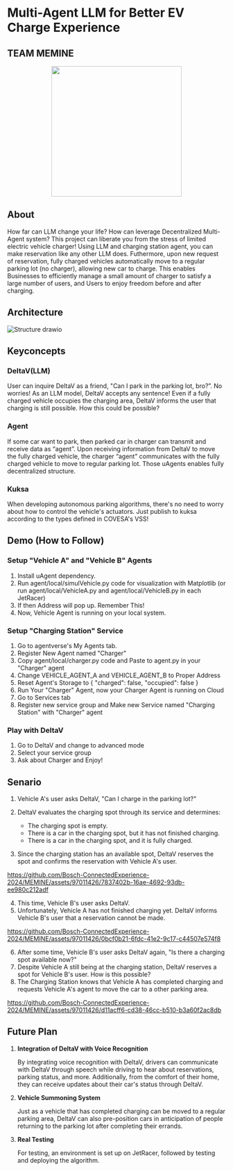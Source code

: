 # Multi-Agent LLM for Better EV Charge Experience

## TEAM MEMINE
<div align="center">
    <img src="https://github.com/Bosch-ConnectedExperience-2024/MEMINE/assets/73748884/5eaf2860-fa9f-4a8a-b898-83247a6849ba" width="300" height="300">
</div>

## About
  
How far can LLM change your life? How can leverage Decentralized Multi-Agent system?
This project can liberate you from the stress of limited electric vehicle charger! Using LLM and charging station agent, you can make reservation like any other LLM does. Futhermore, upon new request of reservation, fully charged vehicles automatically move to a regular parking lot (no charger), allowing new car to charge.
This enables Businesses to efficiently manage a small amount of charger to satisfy a large number of users, and Users to enjoy freedom before and after charging.

## Architecture
![Structure drawio](https://github.com/Bosch-ConnectedExperience-2024/MEMINE/assets/97211801/3bf92957-0129-49ca-89bb-4fc700a4988d)

## Keyconcepts
### **DeltaV(LLM)**
  
User can inquire DeltaV as a friend, "Can I park in the parking lot, bro?”. No worries! 
As an LLM model, DeltaV accepts any sentence! 
Even if a fully charged vehicle occupies the charging area, DeltaV informs the user that charging is still possible. 
How this could be possible?

### **Agent**

If some car want to park, then parked car in charger can transmit and receive data as “agent”. Upon receiving information from DeltaV to move the fully charged vehicle, the charger “agent” communicates with the fully charged vehicle to move to regular parking lot. Those uAgents enables fully decentralized structure.

### **Kuksa**

When developing autonomous parking algorithms, there's no need to worry about how to control the vehicle's actuators. 
Just publish to kuksa according to the types defined in COVESA's VSS!

## Demo (How to Follow)

### Setup "Vehicle A" and "Vehicle B" Agents
1. Install uAgent dependency.
2. Run agent/local/simulVehicle.py code for visualization with Matplotlib (or run agent/local/VehicleA.py and agent/local/VehicleB.py in each JetRacer)
4. If then Address will pop up. Remember This!
5. Now, Vehicle Agent is running on your local system.
   
### Setup "Charging Station" Service
1. Go to agentverse's My Agents tab.
2. Register New Agent named "Charger"
3. Copy agent/local/charger.py code and Paste to agent.py in your "Charger" agent
4. Change VEHICLE_AGENT_A and VEHICLE_AGENT_B to Proper Address
5. Reset Agent's Storage to { "charged": false, "occupied": false }
6. Run Your "Charger" Agent, now your Charger Agent is running on Cloud
7. Go to Services tab
8. Register new service group and Make new Service named "Charging Station" with "Charger" agent
   
### Play with DeltaV
1. Go to DeltaV and change to advanced mode
2. Select your service group
3. Ask about Charger and Enjoy!

## Senario

1. Vehicle A's user asks DeltaV, "Can I charge in the parking lot?"

2. DeltaV evaluates the charging spot through its service and determines:

    * The charging spot is empty.
    * There is a car in the charging spot, but it has not finished charging.
    * There is a car in the charging spot, and it is fully charged.

3. Since the charging station has an available spot, DeltaV reserves the spot and confirms the reservation with Vehicle A's user.


https://github.com/Bosch-ConnectedExperience-2024/MEMINE/assets/97011426/7837402b-16ae-4692-93db-ee980c212adf


4. This time, Vehicle B's user asks DeltaV.
5. Unfortunately, Vehicle A has not finished charging yet. DeltaV informs Vehicle B's user that a reservation cannot be made.


https://github.com/Bosch-ConnectedExperience-2024/MEMINE/assets/97011426/0bcf0b21-6fdc-41e2-9c17-c44507e574f8


6. After some time, Vehicle B's user asks DeltaV again, "Is there a charging spot available now?"
7. Despite Vehicle A still being at the charging station, DeltaV reserves a spot for Vehicle B's user. How is this possible?
8. The Charging Station knows that Vehicle A has completed charging and requests Vehicle A's agent to move the car to a other parking area.


https://github.com/Bosch-ConnectedExperience-2024/MEMINE/assets/97011426/d11acff6-cd38-46cc-b510-b3a60f2ac8db



## Future Plan
1. **Integration of DeltaV with Voice Recognition**

    By integrating voice recognition with DeltaV, drivers can communicate with DeltaV through speech while driving to hear about reservations, parking status, and more. Additionally, from the comfort of their home, they can receive updates about their car's status through DeltaV.

2. **Vehicle Summoning System**

    Just as a vehicle that has completed charging can be moved to a regular parking area, DeltaV can also pre-position cars in anticipation of people returning to the parking lot after completing their errands.

3. **Real Testing**

    For testing, an environment is set up on JetRacer, followed by testing and deploying the algorithm.
